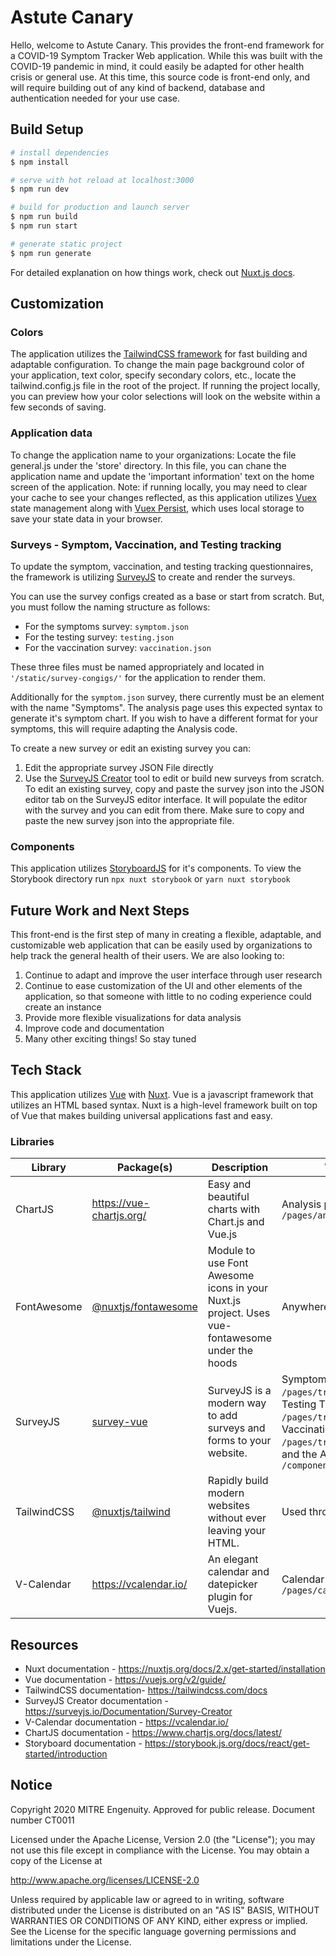 # Astute Canary
Hello, welcome to Astute Canary. This provides the front-end framework for a COVID-19 Symptom Tracker Web application. 
While this was built with the COVID-19 pandemic in mind, it could easily be adapted for other health crisis or general use. 
At this time, this source code is front-end only, and will require building out of any kind of backend, database and authentication needed for your use case. 

## Build Setup

```bash
# install dependencies
$ npm install

# serve with hot reload at localhost:3000
$ npm run dev

# build for production and launch server
$ npm run build
$ npm run start

# generate static project
$ npm run generate
```

For detailed explanation on how things work, check out [Nuxt.js docs](https://nuxtjs.org).

## Customization

### Colors
The application utilizes the [TailwindCSS framework](https://tailwindcss.com/) for fast building and adaptable configuration. To change the main page background color of your application, text color, specify secondary colors, etc., locate the tailwind.config.js file in the root of the project. If running the project locally, you can preview how your color selections will look on the website within a few seconds of saving.  

### Application data 
To change the application name to your organizations: Locate the file general.js under the 'store' directory. In this file, you can chane the application name and update the 'important information' text on the home screen of the application. Note: if running locally, you may need to clear your cache to see your changes reflected, as this application utilizes [Vuex](https://vuex.vuejs.org/) state management along with [Vuex Persist](https://github.com/championswimmer/vuex-persist), which uses local storage to save your state data in your browser. 

### Surveys - Symptom, Vaccination, and Testing tracking
To update the symptom, vaccination, and testing tracking questionnaires, the framework is utilizing [SurveyJS](https://surveyjs.io/) to create and render the surveys. 

You can use the survey configs created as a base or start from scratch. But, you must follow the naming structure as follows: 

<ul>
<li>For the symptoms survey: <code>symptom.json</code></li>
<li>For the testing survey: <code>testing.json</code></li>
<li>For the vaccination survey: <code>vaccination.json</code></li>
</ul>

These three files must be named appropriately and located in <code>'/static/survey-congigs/'</code> for the application to render them.

Additionally for the <code>symptom.json</code> survey, there currently must be an element with the name "Symptoms". The analysis page uses this expected syntax to generate it's symptom chart. If you wish to have a different format for your symptoms, this will require adapting the Analysis code. 

To create a new survey or edit an existing survey you can:
<ol>
<li>Edit the appropriate survey JSON File directly
<li>Use the <a href="https://surveyjs.io/create-survey">SurveyJS Creator</a> tool to edit or build new surveys from scratch. To edit an existing survey, copy and paste the survey json into the JSON editor tab on the SurveyJS editor interface. It will populate the editor with the survey and you can edit from there. Make sure to copy and paste the new survey json into the appropriate file.</li>
</ol> 

### Components
This application utilizes [StoryboardJS](https://storybook.js.org/) for it's components. To view the Storybook directory run
<code>npx nuxt storybook</code> or <code>yarn nuxt storybook</code>


## Future Work and Next Steps
This front-end is the first step of many in creating a flexible, adaptable, and customizable web application that can be easily used by organizations to help track the general health of their users. 
We are also looking to: 

<ol>
<li>Continue to adapt and improve the user interface through user research</li>
<li>Continue to ease customization of the UI and other elements of the application, so that someone with little to no coding experience could create an instance</li>
<li>Provide more flexible visualizations for data analysis</li>
<li>Improve code and documentation</li>
<li>Many other exciting things! So stay tuned</li>
</ol>


## Tech Stack
This application utilizes [Vue](https://vuejs.org/) with [Nuxt](https://nuxtjs.org/).
Vue is a javascript framework that utilizes an HTML based syntax. Nuxt is a high-level framework built on top of Vue that makes building universal applications fast and easy. 

### Libraries
| Library | Package(s) | Description | Where is this used
| ----------- | ----------- | ----------- | ----------- |
| ChartJS | <https://vue-chartjs.org/> | Easy and beautiful charts with Chart.js and Vue.js | Analysis page <code>/pages/analysis/index.vue</code>
| FontAwesome | [@nuxtjs/fontawesome](https://www.npmjs.com/package/@nuxtjs/fontawesome) | Module to use Font Awesome icons in your Nuxt.js project. Uses vue-fontawesome under the hoods | Anywhere that uses an icon.
| SurveyJS | [survey-vue](https://www.npmjs.com/package/survey-vue) | SurveyJS is a modern way to add surveys and forms to your website. | Symptom Tracking page <code>/pages/track/symptoms/index.vue</code>, Testing Tracking page <code>/pages/track/testing/index.vue</code>, Vaccination Tracking page <code>/pages/track/vaccination/index.vue</code>, and the AppSurvey Component <code>/components/AppSurvey.vue</code>
| TailwindCSS | [@nuxtjs/tailwind](https://tailwindcss.nuxtjs.org/) | Rapidly build modern websites without ever leaving your HTML. | Used throughout the application
| V-Calendar | <https://vcalendar.io/> | An elegant calendar and datepicker plugin for Vuejs. | Calendar page <code>/pages/calendar/index.vue</code>


## Resources
<ul>
<li>Nuxt documentation - <a href="https://nuxtjs.org/docs/2.x/get-started/installation">https://nuxtjs.org/docs/2.x/get-started/installation</a></li>
<li>Vue documentation - <a href="https://vuejs.org/v2/guide/">https://vuejs.org/v2/guide/</a>
<li>TailwindCSS documentation- <a href="https://tailwindcss.com/docs">https://tailwindcss.com/docs</a></li>
<li>SurveyJS Creator documentation - <a href="https://surveyjs.io/Documentation/Survey-Creator">https://surveyjs.io/Documentation/Survey-Creator</a></li>
<li>V-Calendar documentation - <a href="https://vcalendar.io/">https://vcalendar.io/</a></li>
<li>ChartJS documentation - <a href="https://www.chartjs.org/docs/latest/">https://www.chartjs.org/docs/latest/</a></li>
<li>Storyboard documentation - <a href="https://storybook.js.org/docs/react/get-started/introduction">https://storybook.js.org/docs/react/get-started/introduction</a></li>
</ul>

## Notice
Copyright 2020 MITRE Engenuity. Approved for public release. Document number CT0011

Licensed under the Apache License, Version 2.0 (the "License"); you may not use this file except in compliance with the License. You may obtain a copy of the License at

<a href="http://www.apache.org/licenses/LICENSE-2.0">http://www.apache.org/licenses/LICENSE-2.0</a>

Unless required by applicable law or agreed to in writing, software distributed under the License is distributed on an "AS IS" BASIS, WITHOUT WARRANTIES OR CONDITIONS OF ANY KIND, either express or implied. See the License for the specific language governing permissions and limitations under the License.